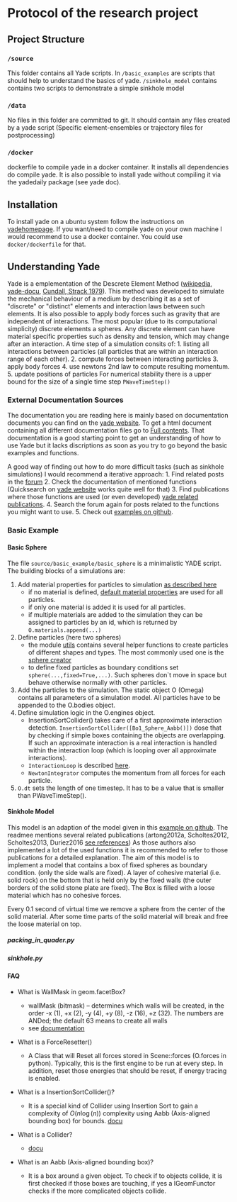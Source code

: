 # Protocol of the research project

## Project Structure

### `/source`
This folder contains all Yade scripts. In `/basic_examples` are 
scripts that should help to understand the basics of yade. `/sinkhole_model` contains
contains two scripts to demonstrate a simple sinkhole model
### `/data`
No files in this folder are committed to git. It should contain 
any files created by a yade script (Specific element-ensembles or
trajectory files for postprocessing)
### `/docker`
dockerfile to compile yade in a docker container. It installs all
dependencies do compile yade. It is also possible to install yade 
 without compiling it via the yadedaily package (see yade doc).

## Installation

To install yade on a ubuntu system follow the instructions on 
[yadehomepage](https://yade-dem.org/doc/installation.html).
If you want/need to compile yade on your own machine
I would recommend to use a docker container. You could use 
`docker/dockerfile` for that.

## Understanding Yade

Yade is a emplementation of the Descrete Element Method ([wikipedia](https://de.wikipedia.org/wiki/Diskrete-Elemente-Methode), 
[yade-docu](https://yade-dem.org/doc/formulation.html), [Cundall, Strack 1979](https://www.icevirtuallibrary.com/doi/10.1680/geot.1979.29.1.47)).
This method was developed to simulate the mechanical behaviour of a medium by describing it as a set of "discrete" or "distinct" elements and interaction
laws between such elements. It is also possible to apply body forces such as gravity that are independent of interactions. 
The most popular (due to its computational simplicity) discrete elements a spheres. Any discrete element can have material
specific properties such as density and tension, which may change after an interaction.
A time step of a simulation consits of:
    1. listing all interactions between particles (all particles that are within an interaction range of each other).
    2. compute forces between interacting particles
    3. apply body forces
    4. use newtons 2nd law to compute resulting momentum.
    5. update positions of particles
For numerical stability there is a upper bound for the size of a single time step `PWaveTimeStep()`


### External Documentation Sources

The documentation you are reading here is mainly based on documentation documents you can
find on the [yade website](https://yade-dem.org/doc/). To get a html document containing all
different documentation files go to [Full contents](https://yade-dem.org/doc/index-toctree.html).
That documentation is a good starting point to get an understanding of how to use Yade but it lacks 
discriptions as soon as you try to go beyond the basic examples and functions. 

A good way of finding out how to do more difficult tasks (such as sinkhole simulations) I would recommend a iterative 
approach: 
    1. Find related posts in the [forum](https://answers.launchpad.net/yade)
    2. Check the documentation of mentioned functions (Quicksearch on [yade website](https://yade-dem.org/doc/) works quite well for that)
    3. Find publications where those functions are used (or even developed) [yade related publications](https://yade-dem.org/doc/references.html). 
    4. Search the forum again for posts related to the functions you might want to use.
    5. Check out [examples on github](https://github.com/yade/trunk/tree/master/examples).

### Basic Example

#### Basic Sphere

The file `source/basic_example/basic_sphere` is a minimalistic YADE script. The building blocks of 
a simulations are:

1. Add material properties for particles to simulation [as described here](https://yade-dem.org/doc/user.html#defining-materials)
    * if no material is defined,
    [default material properties](https://yade-dem.org/doc/yade.utils.html?highlight=defaultmaterial#yade.utils.defaultMaterial)
     are used for all particles.
    * if only one material is added it is used for all particles.
    * if multiple materials are added to the simulation they can be assigned to particles
    by an id, which is returned by `O.materials.append(...)` 
2. Define particles (here two spheres)
    * the module [utils](https://yade-dem.org/doc/yade.utils.html) contains 
    several helper functions to create particles of different shapes and types.
    The most commonly used one is the 
    [sphere creator](https://yade-dem.org/doc/yade.utils.html#yade.utils.sphere)
    *  to define fixed particles as boundary conditions set `sphere(...,fixed=True,...)`. Such spheres don`t move in space
    but behave otherwise normally with other particles.
3. Add the particles to the simulation. The static object O (Omega) contains all parameters of a simulation model. All 
    particles have to be appended to the O.bodies object.
4. Define simulation logic in the O.engines object. 
    * InsertionSortCollider() takes care of a first approximate interaction detection. `InsertionSortCollider([Bo1_Sphere_Aabb()])` dose that
    by checking if simple boxes containing the objects are overlapping. If such an approximate interaction is a real interaction is handled within the
    interaction loop (which is looping over all approximate interactions).
    * `InteractionLoop` is described [here](https://yade-dem.org/doc/introduction.html#interactions).
    * `NewtonIntegrator` computes the momentum from all forces for each particle.
 5. `O.dt` sets the length of one timestep. It has to be a value that is smaller than PWaveTimeStep().
 
 ####  Sinkhole Model
 This model is an adaption of the model given in this [example on github](https://github.com/yade/trunk/tree/master/examples/jointedCohesiveFrictionalPM).
 The readmee mentions several related publications (artong2012a, Scholtes2012, Scholtes2013, Duriez2016 [see references](https://yade-dem.org/doc/references.html))
 As those authors also implemented a lot of the used functions it is recommended to refer to those
 publications for a detailed explanation. The aim of this model is to implement a model that contains
 a box of fixed spheres as boundary condition. (only the side walls are fixed). A layer of cohesive
 material (i.e. solid rock) on the bottom that is held only by the fixed walls (the outer borders of the
 solid stone plate are fixed). The Box is filled with a loose material which has no cohesive forces.
 
 Every 0.1 second of virtual time we remove a sphere from the center of the solid material. After some 
 time parts of the solid material will break and free the loose material on top.
 
 ##### packing_in_quader.py
 
 ##### sinkhole.py


#### FAQ

* What is WallMask in geom.facetBox?
	* wallMask (bitmask) – determines which walls will be created, in the order -x (1), +x (2), -y (4), +y (8), -z (16), +z (32). The numbers are ANDed; the default 63 means to create all walls
	* see [documentation](https://yade-dem.org/doc/yade.geom.html)

* What is a ForceResetter() 
	* A Class that will Reset all forces stored in Scene::forces (O.forces in python). Typically, this is the first engine to be run at every step. In addition, reset those energies that should be reset, if energy tracing is enabled.
* What is a InsertionSortCollider()?
	* It is a special kind of Collider using Insertion Sort to gain a complexity of $O(n \log(n))$ complexity using Aabb (Axis-aligned bounding box) for bounds. [docu](https://yade-dem.org/doc/yade.wrapper.html#yade.wrapper.InsertionSortCollider)

* What is a Collider?
	* [docu](https://yade-dem.org/doc/yade.wrapper.html#yade.wrapper.Collider)

* What is an Aabb (Axis-aligned bounding box)?
	* It is a box around a given object. To check if to objects collide, it is first checked if those boxes are touching, if yes a IGeomFunctor checks if the more complicated objects collide.

